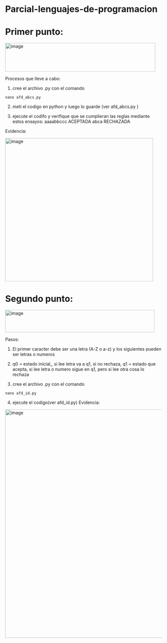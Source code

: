 # Parcial-lenguajes-de-programacion

# Primer punto:


<img width="483" height="92" alt="image" src="https://github.com/user-attachments/assets/a733f6c1-b87b-4ae7-906b-b5946b2dbbea" />


Procesos que lleve a cabo:

1. cree el archivo .py con el comando

```
nano afd_abcs.py
```
2. meti el codigo en python y luego lo guarde (ver afd_abcs.py )
   
3. ejecute el codifo y verifique que se cumplieran las reglas mediante estos ensayos:
aaaabbccc
ACEPTADA
abca
RECHAZADA


Evidencia:

<img width="476" height="461" alt="image" src="https://github.com/user-attachments/assets/788a99b8-1e9e-499d-9ddc-0014728118c2" />




# Segundo punto:

<img width="480" height="72" alt="image" src="https://github.com/user-attachments/assets/27af0bbb-327b-441e-9164-1aba456cc45c" />



Pasos:

1. El primer caracter debe ser una letra (A-Z o a-z) y los siguientes pueden ser letras o numeros

2. q0 = estado inicial,, si lee letra va a q1, si no rechaza,  q1 = estado que acepta, si lee letra o numero sigue en q1, pero si lee otra cosa lo rechaza

3. cree el archivo .py con el comando

```
nano afd_id.py
```
4. ejecute el codigo(ver afd_id.py)
Evidencia:

<img width="872" height="735" alt="image" src="https://github.com/user-attachments/assets/2e9654ff-21ff-4674-8101-34bcf219e14a" />
